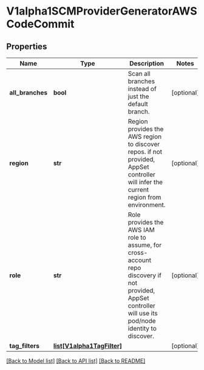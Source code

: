 # V1alpha1SCMProviderGeneratorAWSCodeCommit

## Properties
Name | Type | Description | Notes
------------ | ------------- | ------------- | -------------
**all_branches** | **bool** | Scan all branches instead of just the default branch. | [optional] 
**region** | **str** | Region provides the AWS region to discover repos. if not provided, AppSet controller will infer the current region from environment. | [optional] 
**role** | **str** | Role provides the AWS IAM role to assume, for cross-account repo discovery if not provided, AppSet controller will use its pod/node identity to discover. | [optional] 
**tag_filters** | [**list[V1alpha1TagFilter]**](V1alpha1TagFilter.md) |  | [optional] 

[[Back to Model list]](../README.md#documentation-for-models) [[Back to API list]](../README.md#documentation-for-api-endpoints) [[Back to README]](../README.md)

